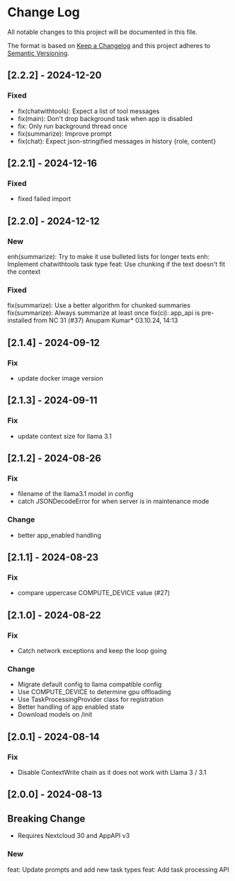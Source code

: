 <!--
  - SPDX-FileCopyrightText: 2024 Nextcloud GmbH and Nextcloud contributors
  - SPDX-License-Identifier: AGPL-3.0-or-later
-->
# Change Log

All notable changes to this project will be documented in this file.

The format is based on [Keep a Changelog](http://keepachangelog.com/)
and this project adheres to [Semantic Versioning](http://semver.org/).

## [2.2.2] - 2024-12-20

### Fixed

* fix(chatwithtools): Expect a list of tool messages
* fix(main): Don't drop background task when app is disabled
* fix: Only run background thread once
* fix(summarize): Improve prompt
* fix(chat): Expect json-stringified messages in history {role, content}

## [2.2.1] - 2024-12-16

### Fixed

- fixed failed import


## [2.2.0] - 2024-12-12

### New

enh(summarize): Try to make it use bulleted lists for longer texts
enh: Implement chatwithtools task type
feat: Use chunking if the text doesn't fit the context

### Fixed

fix(summarize): Use a better algorithm for chunked summaries
fix(summarize): Always summarize at least once
fix(ci): app_api is pre-installed from NC 31 (#37) Anupam Kumar* 03.10.24, 14:13

## [2.1.4] - 2024-09-12

### Fix

- update docker image version


## [2.1.3] - 2024-09-11

### Fix

- update context size for llama 3.1


## [2.1.2] - 2024-08-26

### Fix

- filename of the llama3.1 model in config
- catch JSONDecodeError for when server is in maintenance mode

### Change

- better app_enabled handling


## [2.1.1] - 2024-08-23

### Fix

- compare uppercase COMPUTE_DEVICE value (#27)


## [2.1.0] - 2024-08-22

### Fix

- Catch network exceptions and keep the loop going

### Change

- Migrate default config to llama compatible config
- Use COMPUTE_DEVICE to determine gpu offloading
- Use TaskProcessingProvider class for registration
- Better handling of app enabled state
- Download models on /init


## [2.0.1] - 2024-08-14

### Fix

- Disable ContextWrite chain as it does not work with Llama 3 / 3.1

## [2.0.0] - 2024-08-13

## Breaking Change

- Requires Nextcloud 30 and AppAPI v3

### New

feat: Update prompts and add new task types
feat: Add task processing API